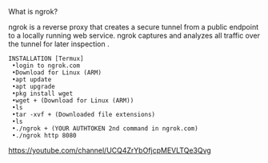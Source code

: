 
What is ngrok?

ngrok is a reverse proxy that creates a secure tunnel from a public endpoint to a locally running web service. ngrok captures and analyzes all traffic over the tunnel for later inspection .


```
INSTALLATION [Termux]
 •login to ngrok.com
 •Download for Linux (ARM)
 •apt update
 •apt upgrade 
 •pkg install wget 
 •wget + (Download for Linux (ARM))
 •ls
 •tar -xvf + (Downloaded file extensions)
 •ls
 •./ngrok + (YOUR AUTHTOKEN 2nd command in ngrok.com) 
 •./ngrok http 8080
```

https://youtube.com/channel/UCQ4ZrYbOfjcpMEVLTQe3Qvg

